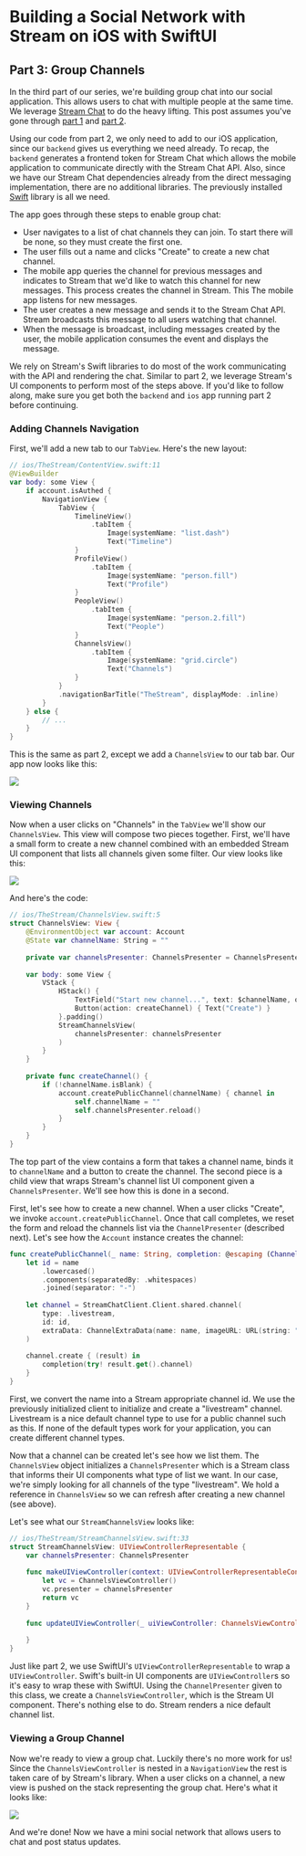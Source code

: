 # Building a Social Network with Stream on iOS with SwiftUI
## Part 3: Group Channels

In the third part of our series, we're building group chat into our social application. This allows users to chat with multiple people at the same time. We leverage [Stream Chat](https://getstream.io/chat/) to do the heavy lifting. This post assumes you've gone through [part 1](https://github.com/psylinse/the-stream-swiftui/tree/1-social) and [part 2](https://github.com/the-stream-swiftui/tree/2-messaging). 

Using our code from part 2, we only need to add to our iOS application, since our `backend` gives us everything we need already. To recap, the `backend` generates a frontend token for Stream Chat which allows the mobile application to communicate directly with the Stream Chat API. Also, since we have our Stream Chat dependencies already from the direct messaging implementation, there are no additional libraries. The previously installed [Swift](https://github.com/GetStream/stream-chat-swift) library is all we need.

The app goes through these steps to enable group chat:

* User navigates to a list of chat channels they can join. To start there will be none, so they must create the first one.
* The user fills out a name and clicks "Create" to create a new chat channel.
* The mobile app queries the channel for previous messages and indicates to Stream that we'd like to watch this channel for new messages. This process creates the channel in Stream. This The mobile app listens for new messages.
* The user creates a new message and sends it to the Stream Chat API. Stream broadcasts this message to all users watching that channel. 
* When the message is broadcast, including messages created by the user, the mobile application consumes the event and displays the message.

We rely on Stream's Swift libraries to do most of the work communicating with the API and rendering the chat. Similar to part 2, we leverage Stream's UI components to perform most of the steps above. If you'd like to follow along, make sure you get both the `backend` and `ios` app running part 2 before continuing.

### Adding Channels Navigation

First, we'll add a new tab to our `TabView`. Here's the new layout:

```swift
// ios/TheStream/ContentView.swift:11
@ViewBuilder
var body: some View {
    if account.isAuthed {
        NavigationView {
            TabView {
                TimelineView()
                    .tabItem {
                        Image(systemName: "list.dash")
                        Text("Timeline")
                }
                ProfileView()
                    .tabItem {
                        Image(systemName: "person.fill")
                        Text("Profile")
                }
                PeopleView()
                    .tabItem {
                        Image(systemName: "person.2.fill")
                        Text("People")
                }
                ChannelsView()
                    .tabItem {
                        Image(systemName: "grid.circle")
                        Text("Channels")
                }
            }
            .navigationBarTitle("TheStream", displayMode: .inline)
        }
    } else {
        // ...
    }
}
```

This is the same as part 2, except we add a `ChannelsView` to our tab bar. Our app now looks like this:

![](images/tabview.png)

### Viewing Channels

Now when a user clicks on "Channels" in the `TabView` we'll show our `ChannelsView`. This view will compose two pieces together. First, we'll have a small form to create a new channel combined with an embedded Stream UI component that lists all channels given some filter. Our view looks like this:

![](images/channels-list.png)

And here's the code:

```swift
// ios/TheStream/ChannelsView.swift:5
struct ChannelsView: View {
    @EnvironmentObject var account: Account
    @State var channelName: String = ""
    
    private var channelsPresenter: ChannelsPresenter = ChannelsPresenter(filter: .in("type", ["livestream"]))
    
    var body: some View {
        VStack {
            HStack() {
                TextField("Start new channel...", text: $channelName, onCommit: createChannel)
                Button(action: createChannel) { Text("Create") }
            }.padding()
            StreamChannelsView(
                channelsPresenter: channelsPresenter
            )
        }
    }
    
    private func createChannel() {
        if (!channelName.isBlank) {
            account.createPublicChannel(channelName) { channel in
                self.channelName = ""
                self.channelsPresenter.reload()
            }
        }
    }
}
```

The top part of the view contains a form that takes a channel name, binds it to `channelName` and a button to create the channel. The second piece is a child view that wraps Stream's channel list UI component given a `ChannelsPresenter`. We'll see how this is done in a second.

First, let's see how to create a new channel. When a user clicks "Create", we invoke `account.createPublicChannel`. Once that call completes, we reset the form and reload the channels list via the `ChannelPresenter` (described next). Let's see how the `Account` instance creates the channel:

```swift
func createPublicChannel(_ name: String, completion: @escaping (Channel) -> Void) {
    let id = name
        .lowercased()
        .components(separatedBy: .whitespaces)
        .joined(separator: "-")
    
    let channel = StreamChatClient.Client.shared.channel(
        type: .livestream,
        id: id,
        extraData: ChannelExtraData(name: name, imageURL: URL(string: "https://robohash.org/\(id).png"))
    )
    
    channel.create { (result) in
        completion(try! result.get().channel)
    }
}
```

First, we convert the name into a Stream appropriate channel id. We use the previously initialized client to initialize and create a "livestream" channel. Livestream is a nice default channel type to use for a public channel such as this. If none of the default types work for your application, you can create different channel types.

Now that a channel can be created let's see how we list them. The `ChannelsView` object initializes a `ChannelsPresenter` which is a Stream class that informs their UI components what type of list we want. In our case, we're simply looking for all channels of the type "livestream". We hold a reference in `ChannelsView` so we can refresh after creating a new channel (see above).

Let's see what our `StreamChannelsView` looks like:

```swift
// ios/TheStream/StreamChannelsView.swift:33
struct StreamChannelsView: UIViewControllerRepresentable {
    var channelsPresenter: ChannelsPresenter
    
    func makeUIViewController(context: UIViewControllerRepresentableContext<StreamChannelsView>) -> ChannelsViewController {
        let vc = ChannelsViewController()
        vc.presenter = channelsPresenter
        return vc
    }
    
    func updateUIViewController(_ uiViewController: ChannelsViewController, context: UIViewControllerRepresentableContext<StreamChannelsView>) {
        
    }
}
```

Just like part 2, we use SwiftUI's `UIViewControllerRepresentable` to wrap a `UIViewController`. Swift's built-in UI components are `UIViewController`s so it's easy to wrap these with SwiftUI. Using the `ChannelPresenter` given to this class, we create a `ChannelsViewController`, which is the Stream UI component. There's nothing else to do. Stream renders a nice default channel list.

### Viewing a Group Channel

Now we're ready to view a group chat. Luckily there's no more work for us! Since the `ChannelsViewController` is nested in a `NavigationView` the rest is taken care of by Stream's library. When a user clicks on a channel, a new view is pushed on the stack representing the group chat. Here's what it looks like:

![](images/group-chat.png)

And we're done! Now we have a mini social network that allows users to chat and post status updates.

